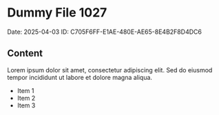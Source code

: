 # Dummy File 1027

Date: 2025-04-03
ID: C705F6FF-E1AE-480E-AE65-8E4B2F8D4DC6

## Content

Lorem ipsum dolor sit amet, consectetur adipiscing elit.
Sed do eiusmod tempor incididunt ut labore et dolore magna aliqua.

* Item 1
* Item 2
* Item 3
